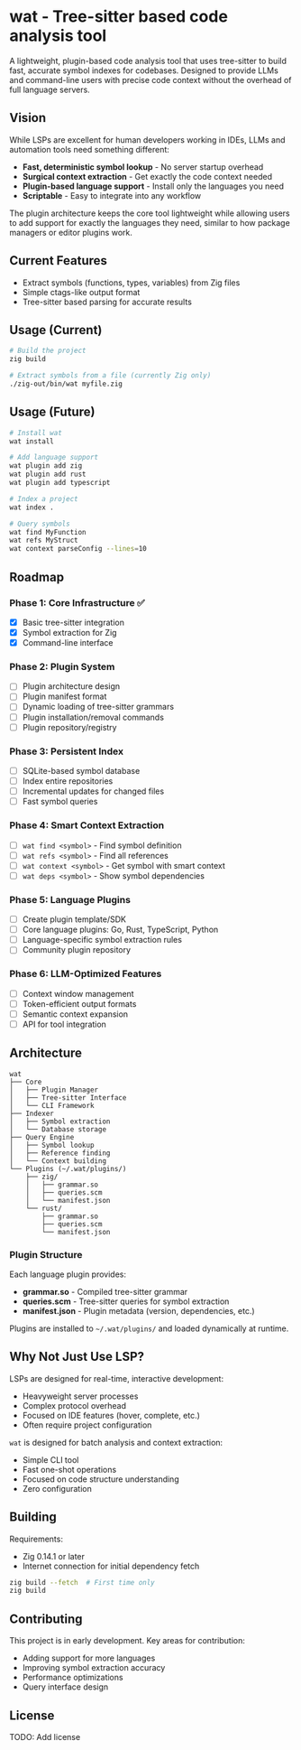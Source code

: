 # wat - Tree-sitter based code analysis tool

A lightweight, plugin-based code analysis tool that uses tree-sitter to build fast, accurate symbol indexes for codebases. Designed to provide LLMs and command-line users with precise code context without the overhead of full language servers.

## Vision

While LSPs are excellent for human developers working in IDEs, LLMs and automation tools need something different:
- **Fast, deterministic symbol lookup** - No server startup overhead
- **Surgical context extraction** - Get exactly the code context needed
- **Plugin-based language support** - Install only the languages you need
- **Scriptable** - Easy to integrate into any workflow

The plugin architecture keeps the core tool lightweight while allowing users to add support for exactly the languages they need, similar to how package managers or editor plugins work.

## Current Features

- Extract symbols (functions, types, variables) from Zig files
- Simple ctags-like output format
- Tree-sitter based parsing for accurate results

## Usage (Current)

```bash
# Build the project
zig build

# Extract symbols from a file (currently Zig only)
./zig-out/bin/wat myfile.zig
```

## Usage (Future)

```bash
# Install wat
wat install

# Add language support
wat plugin add zig
wat plugin add rust
wat plugin add typescript

# Index a project
wat index .

# Query symbols
wat find MyFunction
wat refs MyStruct
wat context parseConfig --lines=10
```

## Roadmap

### Phase 1: Core Infrastructure ✅
- [x] Basic tree-sitter integration
- [x] Symbol extraction for Zig
- [x] Command-line interface

### Phase 2: Plugin System
- [ ] Plugin architecture design
- [ ] Plugin manifest format
- [ ] Dynamic loading of tree-sitter grammars
- [ ] Plugin installation/removal commands
- [ ] Plugin repository/registry

### Phase 3: Persistent Index
- [ ] SQLite-based symbol database
- [ ] Index entire repositories
- [ ] Incremental updates for changed files
- [ ] Fast symbol queries

### Phase 4: Smart Context Extraction
- [ ] `wat find <symbol>` - Find symbol definition
- [ ] `wat refs <symbol>` - Find all references
- [ ] `wat context <symbol>` - Get symbol with smart context
- [ ] `wat deps <symbol>` - Show symbol dependencies

### Phase 5: Language Plugins
- [ ] Create plugin template/SDK
- [ ] Core language plugins: Go, Rust, TypeScript, Python
- [ ] Language-specific symbol extraction rules
- [ ] Community plugin repository

### Phase 6: LLM-Optimized Features
- [ ] Context window management
- [ ] Token-efficient output formats
- [ ] Semantic context expansion
- [ ] API for tool integration

## Architecture

```
wat
├── Core
│   ├── Plugin Manager
│   ├── Tree-sitter Interface
│   └── CLI Framework
├── Indexer
│   ├── Symbol extraction
│   └── Database storage
├── Query Engine
│   ├── Symbol lookup
│   ├── Reference finding
│   └── Context building
└── Plugins (~/.wat/plugins/)
    ├── zig/
    │   ├── grammar.so
    │   ├── queries.scm
    │   └── manifest.json
    └── rust/
        ├── grammar.so
        ├── queries.scm
        └── manifest.json
```

### Plugin Structure

Each language plugin provides:
- **grammar.so** - Compiled tree-sitter grammar
- **queries.scm** - Tree-sitter queries for symbol extraction
- **manifest.json** - Plugin metadata (version, dependencies, etc.)

Plugins are installed to `~/.wat/plugins/` and loaded dynamically at runtime.

## Why Not Just Use LSP?

LSPs are designed for real-time, interactive development:
- Heavyweight server processes
- Complex protocol overhead
- Focused on IDE features (hover, complete, etc.)
- Often require project configuration

`wat` is designed for batch analysis and context extraction:
- Simple CLI tool
- Fast one-shot operations
- Focused on code structure understanding
- Zero configuration

## Building

Requirements:
- Zig 0.14.1 or later
- Internet connection for initial dependency fetch

```bash
zig build --fetch  # First time only
zig build
```

## Contributing

This project is in early development. Key areas for contribution:
- Adding support for more languages
- Improving symbol extraction accuracy
- Performance optimizations
- Query interface design

## License

TODO: Add license